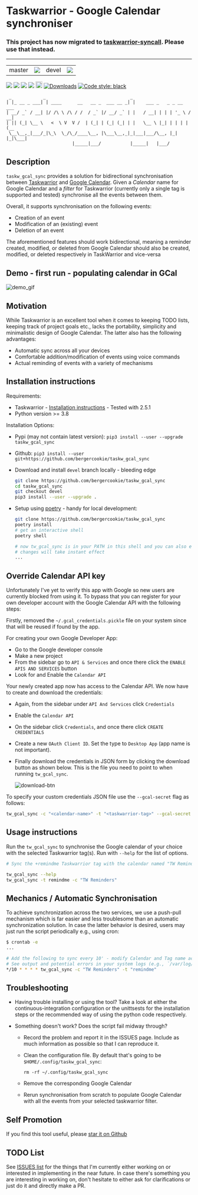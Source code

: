 # Taskwarrior - Google Calendar synchroniser

### This project has now migrated to [taskwarrior-syncall](https://pypi.org/project/taskwarrior-syncall/). Please use that instead.

---------

<table>
  <td>master</td>
  <td>
    <a href="https://github.com/bergercookie/taskw_gcal_sync/actions" alt="master">
    <img src="https://github.com/bergercookie/taskw_gcal_sync/actions/workflows/ci.yml/badge.svg" /></a>
  </td>
  <td>devel</td>
  <td>
    <a href="https://github.com/bergercookie/taskw_gcal_sync/actions" alt="devel">
    <img src="https://github.com/bergercookie/taskw_gcal_sync/actions/workflows/ci.yml/badge.svg?branch=devel" /></a>
  </td>
</table>

<a href="https://www.codacy.com/app/bergercookie/taskw_gcal_sync" alt="Quality - devel">
<img src="https://api.codacy.com/project/badge/Grade/57206a822c41420bb5792b2cb70f06b5"/></a>
<a href="https://www.codacy.com/app/bergercookie/taskw_gcal_sync">
<img src="https://api.codacy.com/project/badge/Coverage/57206a822c41420bb5792b2cb70f06b5"/></a>
<a href=https://github.com/bergercookie/taskw_gcal_sync/blob/devel/LICENSE" alt="LICENCE">
<img src="https://img.shields.io/github/license/bergercookie/taskw_gcal_sync.svg" /></a>
<a href="https://pypi.org/project/taskw-gcal-sync/" alt="pypi">
<img src="https://img.shields.io/pypi/pyversions/taskw_gcal_sync.svg" /></a>
<a href="https://badge.fury.io/py/taskw-gcal-sync">
<img src="https://badge.fury.io/py/taskw-gcal-sync.svg" alt="PyPI version" height="18"></a>
<a href="https://pepy.tech/project/taskw-gcal-sync">
<img alt="Downloads" src="https://pepy.tech/badge/taskw-gcal-sync"></a>
<a href="https://github.com/psf/black">
<img alt="Code style: black" src="https://img.shields.io/badge/code%20style-black-000000.svg"></a>

```
 _            _                                _
| |_ __ _ ___| | ____      __   __ _  ___ __ _| |    ___ _   _ _ __   ___
| __/ _` / __| |/ /\ \ /\ / /  / _` |/ __/ _` | |   / __| | | | '_ \ / __|
| || (_| \__ \   <  \ V  V /  | (_| | (_| (_| | |   \__ \ |_| | | | | (__
 \__\__,_|___/_|\_\  \_/\_/____\__, |\___\__,_|_|___|___/\__, |_| |_|\___|
                         |_____|___/           |_____|   |___/
```

## Description

`taskw_gcal_sync` provides a solution for bidirectional synchronisation between
[Taskwarrior](https://taskwarrior.org) and [Google
Calendar](https://calendar.google.com). Given a _Calendar_ name for Google
Calendar and a _filter_ for Taskwarrior (currently only a single tag is
supported and tested) synchronise all the events between them.

Overall, it supports synchronisation on the following events:

- Creation of an event
- Modification of an (existing) event
- Deletion of an event

The aforementioned features should work bidirectional, meaning a reminder
created, modified, or deleted from Google Calendar should also be created,
modified, or deleted respectively in TaskWarrior and vice-versa

## Demo - first run - populating calendar in GCal

![demo_gif](misc/demo.gif)

## Motivation

While Taskwarrior is an excellent tool when it comes to keeping TODO lists,
keeping track of project goals etc., lacks the portability, simplicity and
minimalistic design of Google Calendar. The latter also has the following
advantages:

- Automatic sync across all your devices
- Comfortable addition/modification of events using voice commands
- Actual reminding of events with a variety of mechanisms

## Installation instructions

Requirements:

- Taskwarrior - [Installation instructions](https://taskwarrior.org/download/) -
  Tested with 2.5.1
- Python version >= 3.8

Installation Options:

- Pypi (may not contain latest version): `pip3 install --user --upgrade taskw_gcal_sync`
- Github: `pip3 install --user git+https://github.com/bergercookie/taskw_gcal_sync`
- Download and install `devel` branch locally - bleeding edge

  ```sh
  git clone https://github.com/bergercookie/taskw_gcal_sync
  cd taskw_gcal_sync
  git checkout devel
  pip3 install --user --upgrade .
  ```

- Setup using [poetry](https://python-poetry.org/) - handy for local
  development:

  ```sh
  git clone https://github.com/bergercookie/taskw_gcal_sync
  poetry install
  # get an interactive shell
  poetry shell

  # now tw_gcal_sync is in your PATH in this shell and you can also edit and the
  # changes will take instant effect
  ...
  ```

## Override Calendar API key

Unfortunately I've yet to verify this app with Google so new users are
currently blocked from using it. To bypass that you can register for your own
developer account with the Google Calendar API with the following steps:

Firstly, removed the `~/.gcal_credentials.pickle` file on your system since that
will be reused if found by the app.

For creating your own Google Developer App:

- Go to the Google developer console
- Make a new project
- From the sidebar go to `API & Services` and once there click the `ENABLE APIS
  AND SERVICES` button
- Look for and Enable the `Calendar API`

Your newly created app now has access to the Calendar API. We now have to create
and download the credentials:

- Again, from the sidebar under `API And Services` click `Credentials`
- Enable the `Calendar API`
- On the sidebar click `Credentials`, and once there click `CREATE CREDENTIALS`
- Create a new `OAuth Client ID`. Set the type to `Desktop App` (app name is not
  important).
- Finally download the credentials in JSON form by clicking the download button
  as shown below. This is the file you need to point to when running
  `tw_gcal_sync`.

  ![download-btn](misc/gcal-json-btn.png)

To specify your custom credentials JSON file use the `--gcal-secret` flag as follows:

```sh
tw_gcal_sync -c "<calendar-name>" -t "<taskwarrior-tag>" --gcal-secret "<path/to/downloaded/json/file>"
```

## Usage instructions

Run the `tw_gcal_sync` to synchronise the Google calendar of your choice with
the selected Taskwarrior tag(s). Run with `--help` for the list of options.

```sh
# Sync the +remindme Taskwarrior tag with the calendar named "TW Reminders"

tw_gcal_sync --help
tw_gcal_sync -t remindme -c "TW Reminders"
```

## Mechanics / Automatic Synchronisation

To achieve synchronization across the two services, we use a push-pull mechanism
which is far easier and less troublesome than an automatic synchronization
solution. In case the latter behavior is desired, users may just run the
script periodically e.g., using cron:

```sh
$ crontab -e
...

# Add the following to sync every 10' - modify Calendar and Tag name accordingly
# See output and potential errors in your system logs (e.g., `/var/log/syslog`)
*/10 * * * * tw_gcal_sync -c "TW Reminders" -t "remindme"
```

## Troubleshooting

- Having trouble installing or using the tool? Take a look at either the
  continuous-integration configuration or the unittsests for the installation
  steps or the recommended way of using the python code respectively.
- Something doesn't work? Does the script fail midway through?

  - Record the problem and report it in the ISSUES page. Include as much
    information as possible so that I can reproduce it.
  - Clean the configuration file. By default that's going to be
    `$HOME/.config/taskw_gcal_sync`:

    `rm -rf ~/.config/taskw_gcal_sync`

  - Remove the corresponding Google Calendar
  - Rerun synchronisation from scratch to populate Google Calendar with all the
      events from your selected taskwarrior filter.

## Self Promotion

If you find this tool useful, please [star it on
Github](https://github.com/bergercookie/taskw_gcal_sync)

## TODO List

See [ISSUES list](https://github.com/bergercookie/taskw_gcal_sync/issues) for
the things that I'm currently either working on or interested in implementing in
the near future. In case there's something you are interesting in working on,
don't hesitate to either ask for clarifications or just do it and directly make
a PR.
